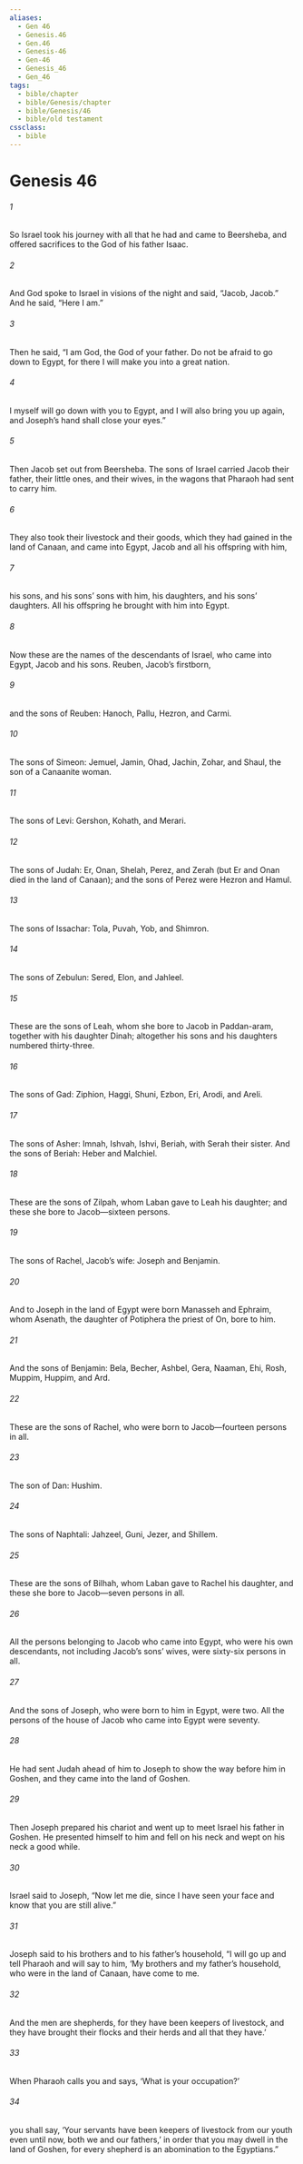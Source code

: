 ```yaml
---
aliases:
  - Gen 46
  - Genesis.46
  - Gen.46
  - Genesis-46
  - Gen-46
  - Genesis_46
  - Gen_46
tags:
  - bible/chapter
  - bible/Genesis/chapter
  - bible/Genesis/46
  - bible/old testament
cssclass:
  - bible
---
```


# Genesis 46

###### 1
So Israel took his journey with all that he had and came to Beersheba, and offered sacrifices to the God of his father Isaac.
###### 2
And God spoke to Israel in visions of the night and said, “Jacob, Jacob.” And he said, “Here I am.”
###### 3
Then he said, “I am God, the God of your father. Do not be afraid to go down to Egypt, for there I will make you into a great nation.
###### 4
I myself will go down with you to Egypt, and I will also bring you up again, and Joseph’s hand shall close your eyes.”
###### 5
Then Jacob set out from Beersheba. The sons of Israel carried Jacob their father, their little ones, and their wives, in the wagons that Pharaoh had sent to carry him.
###### 6
They also took their livestock and their goods, which they had gained in the land of Canaan, and came into Egypt, Jacob and all his offspring with him,
###### 7
his sons, and his sons’ sons with him, his daughters, and his sons’ daughters. All his offspring he brought with him into Egypt.
###### 8
Now these are the names of the descendants of Israel, who came into Egypt, Jacob and his sons. Reuben, Jacob’s firstborn,
###### 9
and the sons of Reuben: Hanoch, Pallu, Hezron, and Carmi.
###### 10
The sons of Simeon: Jemuel, Jamin, Ohad, Jachin, Zohar, and Shaul, the son of a Canaanite woman.
###### 11
The sons of Levi: Gershon, Kohath, and Merari.
###### 12
The sons of Judah: Er, Onan, Shelah, Perez, and Zerah (but Er and Onan died in the land of Canaan); and the sons of Perez were Hezron and Hamul.
###### 13
The sons of Issachar: Tola, Puvah, Yob, and Shimron.
###### 14
The sons of Zebulun: Sered, Elon, and Jahleel.
###### 15
These are the sons of Leah, whom she bore to Jacob in Paddan-aram, together with his daughter Dinah; altogether his sons and his daughters numbered thirty-three.
###### 16
The sons of Gad: Ziphion, Haggi, Shuni, Ezbon, Eri, Arodi, and Areli.
###### 17
The sons of Asher: Imnah, Ishvah, Ishvi, Beriah, with Serah their sister. And the sons of Beriah: Heber and Malchiel.
###### 18
These are the sons of Zilpah, whom Laban gave to Leah his daughter; and these she bore to Jacob—sixteen persons.
###### 19
The sons of Rachel, Jacob’s wife: Joseph and Benjamin.
###### 20
And to Joseph in the land of Egypt were born Manasseh and Ephraim, whom Asenath, the daughter of Potiphera the priest of On, bore to him.
###### 21
And the sons of Benjamin: Bela, Becher, Ashbel, Gera, Naaman, Ehi, Rosh, Muppim, Huppim, and Ard.
###### 22
These are the sons of Rachel, who were born to Jacob—fourteen persons in all.
###### 23
The son of Dan: Hushim.
###### 24
The sons of Naphtali: Jahzeel, Guni, Jezer, and Shillem.
###### 25
These are the sons of Bilhah, whom Laban gave to Rachel his daughter, and these she bore to Jacob—seven persons in all.
###### 26
All the persons belonging to Jacob who came into Egypt, who were his own descendants, not including Jacob’s sons’ wives, were sixty-six persons in all.
###### 27
And the sons of Joseph, who were born to him in Egypt, were two. All the persons of the house of Jacob who came into Egypt were seventy.
###### 28
He had sent Judah ahead of him to Joseph to show the way before him in Goshen, and they came into the land of Goshen.
###### 29
Then Joseph prepared his chariot and went up to meet Israel his father in Goshen. He presented himself to him and fell on his neck and wept on his neck a good while.
###### 30
Israel said to Joseph, “Now let me die, since I have seen your face and know that you are still alive.”
###### 31
Joseph said to his brothers and to his father’s household, “I will go up and tell Pharaoh and will say to him, ‘My brothers and my father’s household, who were in the land of Canaan, have come to me.
###### 32
And the men are shepherds, for they have been keepers of livestock, and they have brought their flocks and their herds and all that they have.’
###### 33
When Pharaoh calls you and says, ‘What is your occupation?’
###### 34
you shall say, ‘Your servants have been keepers of livestock from our youth even until now, both we and our fathers,’ in order that you may dwell in the land of Goshen, for every shepherd is an abomination to the Egyptians.”


